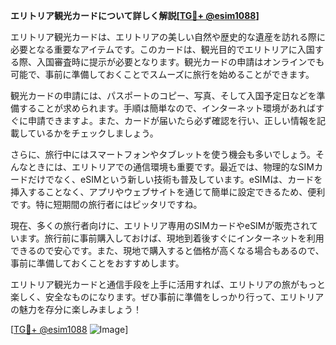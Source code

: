 **エリトリア観光カードについて詳しく解説[[TG💪+ @esim1088](https://t.me/s/esim1088)]**

エリトリア観光カードは、エリトリアの美しい自然や歴史的な遺産を訪れる際に必要となる重要なアイテムです。このカードは、観光目的でエリトリアに入国する際、入国審査時に提示が必要となります。観光カードの申請はオンラインでも可能で、事前に準備しておくことでスムーズに旅行を始めることができます。

観光カードの申請には、パスポートのコピー、写真、そして入国予定日などを準備することが求められます。手順は簡単なので、インターネット環境があればすぐに申請できますよ。また、カードが届いたら必ず確認を行い、正しい情報を記載しているかをチェックしましょう。

さらに、旅行中にはスマートフォンやタブレットを使う機会も多いでしょう。そんなときには、エリトリアでの通信環境も重要です。最近では、物理的なSIMカードだけでなく、eSIMという新しい技術も普及しています。eSIMは、カードを挿入することなく、アプリやウェブサイトを通じて簡単に設定できるため、便利です。特に短期間の旅行者にはピッタリですね。

現在、多くの旅行者向けに、エリトリア専用のSIMカードやeSIMが販売されています。旅行前に事前購入しておけば、現地到着後すぐにインターネットを利用できるので安心です。また、現地で購入すると価格が高くなる場合もあるので、事前に準備しておくことをおすすめします。

エリトリア観光カードと通信手段を上手に活用すれば、エリトリアの旅がもっと楽しく、安全なものになります。ぜひ事前に準備をしっかり行って、エリトリアの魅力を存分に楽しみましょう！

[[TG💪+ @esim1088](https://t.me/s/esim1088) ![Image](https://i.postimg.cc/Y0z9fWf4/image.png)]